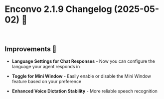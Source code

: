 # Enconvo 2.1.9 Changelog (2025-05-02) 🚀

<br/>

## Improvements 🎉

- **Language Settings for Chat Responses** - Now you can configure the language your agent responds in
  
- **Toggle for Mini Window** - Easily enable or disable the Mini Window feature based on your preference

- **Enhanced Voice Dictation Stability** - More reliable speech recognition  
